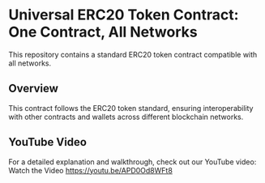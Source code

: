 # Universal ERC20 Token Contract: One Contract, All Networks

This repository contains a standard ERC20 token contract compatible with all networks.

## Overview

This contract follows the ERC20 token standard, ensuring interoperability with other contracts and wallets across different blockchain networks.

## YouTube Video

For a detailed explanation and walkthrough, check out our YouTube video:
Watch the Video https://youtu.be/APD0Od8WFt8

